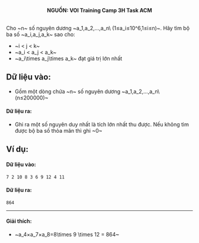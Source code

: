 **<center>NGUỒN: VOI Training Camp 3H  Task ACM</center>**
<br>

Cho ~n~ số nguyên dương ~a_1,a_2,…,a_n\  (1≤a_i≤10^6,1≤i≤n)~. Hãy tìm bộ ba số ~a_i,a_j,a_k~ sao cho:
- ~i < j < k~
- ~a_i < a_j < a_k~
- ~a_i\times a_j\times a_k~ đạt giá trị lớn nhất

## Dữ liệu vào:
- Gồm một dòng chứa ~n~ số nguyên dương ~a_1,a_2,…,a_n\ (n≤200000)~

#### Dữ liệu ra:
- Ghi ra một số nguyên duy nhất là tích lớn nhất thu được. Nếu không tìm được bộ ba số thỏa mãn thì ghi ~0~

## Ví dụ:
#### Dữ liệu vào:
```
7 2 10 8 3 6 9 12 4 11
```

#### Dữ liệu ra:
```
864
```
---

#### Giải thích:
- ~a_4×a_7×a_8=8\times 9 \times 12 = 864~